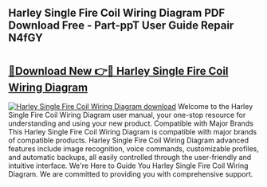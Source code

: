 ## Harley Single Fire Coil Wiring Diagram PDF Download Free - Part-ppT User Guide Repair N4fGY

# <h2><a href="http://dfjqjo.blite.top/?on=Harley+Single+Fire+Coil+Wiring+Diagram">🔗Download New 👉🔴 Harley Single Fire Coil Wiring Diagram</a></h2>

[![Harley Single Fire Coil Wiring Diagram download](https://i.imgur.com/lujVjoI.png)](http://dfjqjo.blite.top/?on=Harley+Single+Fire+Coil+Wiring+Diagram)
Welcome to the Harley Single Fire Coil Wiring Diagram user manual, your one-stop resource for understanding and using your new product. Compatible with Major Brands This Harley Single Fire Coil Wiring Diagram is compatible with major brands of compatible products. Harley Single Fire Coil Wiring Diagram advanced features include image recognition, voice commands, customizable profiles, and automatic backups, all easily controlled through the user-friendly and intuitive interface. We're Here to Guide You Harley Single Fire Coil Wiring Diagram. We are committed to providing you with comprehensive support.
